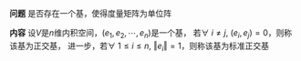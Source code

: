 **问题**
是否存在一个基，使得度量矩阵为单位阵

**内容**
设$V$是$n$维内积空间，$(e_1,e_2,\cdots,e_n)$是一个基，
若$\forall\ i\neq j,\ (e_i,e_j)=0$，则称该基为正交基，
进一步，若$\forall\ 1\le i\le n,\ \Vert e_i\Vert=1$，则称该基为标准正交基
